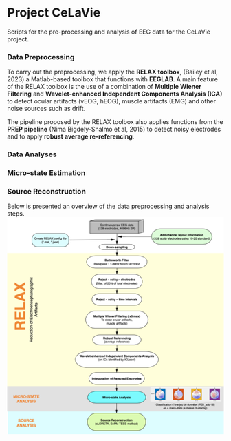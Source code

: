 # Project CeLaVie
Scripts for the pre-processing and analysis of EEG data for the CeLaVie project.
### Data Preprocessing
To carry out the preprocessing, we apply the **RELAX toolbox**, (Bailey et al, 2023) a Matlab-based toolbox that functions with **EEGLAB**.
A main feature of the RELAX toolbox is the use of a combination of **Multiple Wiener Filtering** and **Wavelet-enhanced Independent Components Analysis (ICA)** to detect ocular artifacts (vEOG, hEOG), muscle artifacts (EMG) and other noise sources such as drift. 

The pipeline proposed by the RELAX toolbox also applies functions from the **PREP pipeline** (Nima Bigdely-Shalmo et al, 2015) to detect noisy electrodes and to apply **robust average re-referencing**. 

### Data Analyses
### Micro-state Estimation
### Source Reconstruction

Below is presented an overview of the data preprocessing and analysis steps. 
<img title="Celavie data processing pipeline overview." alt="Alt text" src="/images/microstate_analysis_pipeline_flowchartv2.png">

